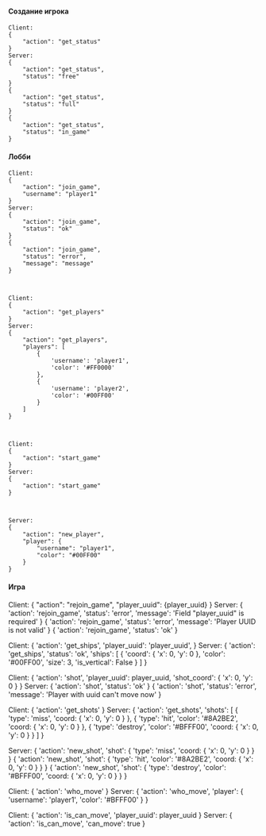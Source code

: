 #### Создание игрока
```
Client:
{
    "action": "get_status"
}
Server:
{
    "action": "get_status",
    "status": "free"
}
{
    "action": "get_status",
    "status": "full"
}
{
    "action": "get_status",
    "status": "in_game"
}
```


#### Лобби
```
Client:
{
    "action": "join_game",
    "username": "player1"
}
Server:
{
    "action": "join_game",
    "status": "ok"
}
{
    "action": "join_game",
    "status": "error",
    "message": "message"
}



Client:
{
    "action": "get_players"
}
Server:
{
    "action": "get_players",
    "players": [
        {
            'username': 'player1',
            'color': '#FF0000'
        },
        {
            'username': 'player2',
            'color': '#00FF00'
        }
    ]
}



Client:
{
    "action": "start_game"
}
Server:
{
    "action": "start_game"
}



Server:
{
    "action": "new_player",
    "player": {
        "username": "player1",
        "color": "#00FF00"
    }
}
```


#### Игра
Client:
{
    "action": "rejoin_game",
    "player_uuid": {player_uuid}
}
Server:
{
    'action': 'rejoin_game',
    'status': 'error',
    'message': 'Field "player_uuid" is required'
}
{
    'action': 'rejoin_game',
    'status': 'error',
    'message': 'Player UUID is not valid'
}
{
    'action': 'rejoin_game',
    'status': 'ok'
}


Client:
{
    'action': 'get_ships',
    'player_uuid': 'player_uuid',
}
Server:
{
    'action': 'get_ships',
    'status': 'ok',
    'ships': [
        {
            'coord': {
                'x': 0,
                'y': 0
            },
            'color': '#00FF00',
            'size': 3,
            'is_vertical': False
        }
    ]
}


Client:
{
    'action': 'shot',
    'player_uuid': player_uuid,
    'shot_coord': {
        'x': 0,
        'y': 0
    }
}
Server:
{
    'action': 'shot',
    'status': 'ok'
}
{
    'action': 'shot',
    'status': 'error',
    'message': 'Player with uuid can't move now'
}



Client:
{
    'action': 'get_shots'
}
Server:
{
    'action': 'get_shots',
    'shots': [
        {
            'type': 'miss',
            'coord: {
                'x': 0,
                'y': 0
            }
        },
         {
            'type': 'hit',
            'color': '#8A2BE2',
            'coord: {
                'x': 0,
                'y': 0
            }
        },
        {
            'type': 'destroy',
            'color': '#BFFF00',
            'coord: {
                'x': 0,
                'y': 0
            }
        }
    ]
}



Server:
{
    'action': 'new_shot',
    'shot': {
        'type': 'miss',
        'coord: {
            'x': 0,
            'y': 0
        }
    }
}
{
    'action': 'new_shot',
    'shot': {
        'type': 'hit',
        'color': '#8A2BE2',
        'coord: {
            'x': 0,
            'y': 0
        }
    }
}
{
    'action': 'new_shot',
    'shot': {
        'type': 'destroy',
        'color': '#BFFF00',
        'coord: {
            'x': 0,
            'y': 0
        }
    }
}



Client:
{
    'action': 'who_move'
}
Server:
{
    'action': 'who_move',
    'player': {
        'username': 'player1',
        'color': '#BFFF00'
    }
}


Client:
{
    'action': 'is_can_move',
    'player_uuid': player_uuid
}
Server:
{
    'action': 'is_can_move',
    'can_move': true
}